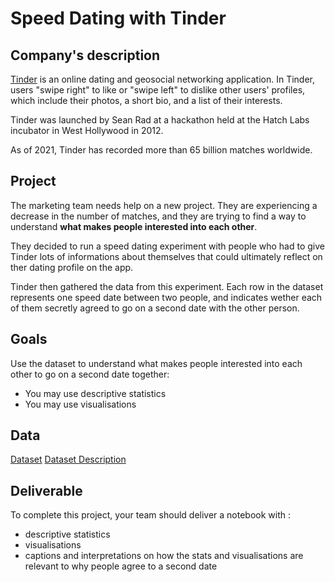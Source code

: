 # Speed Dating with Tinder


## Company's description 

<a href="https://tinder.com/" target="_blank">Tinder</a> is an online dating and geosocial networking application. In Tinder, users "swipe right" to like or "swipe left" to dislike other users' profiles, which include their photos, a short bio, and a list of their interests. 

Tinder was launched by Sean Rad at a hackathon held at the Hatch Labs incubator in West Hollywood in 2012.

As of 2021, Tinder has recorded more than 65 billion matches worldwide.


## Project 

The marketing team needs help on a new project. They are experiencing a decrease in the number of matches, and they are trying to find a way to understand **what makes people interested into each other**. 

They decided to run a speed dating experiment with people who had to give Tinder lots of informations about themselves that could ultimately reflect on ther dating profile on the app.

Tinder then gathered the data from this experiment. Each row in the dataset represents one speed date between two people, and indicates wether each of them secretly agreed to go on a second date with the other person.


## Goals

Use the dataset to understand what makes people interested into each other to go on a second date together:
* You may use descriptive statistics
* You may use visualisations


## Data

[Dataset](https://full-stack-assets.s3.eu-west-3.amazonaws.com/M03-EDA/Speed+Dating+Data.csv)
[Dataset Description](https://full-stack-assets.s3.eu-west-3.amazonaws.com/M03-EDA/Speed+Dating+Data+Key.doc)


## Deliverable

To complete this project, your team should deliver a notebook with :

* descriptive statistics
* visualisations
* captions and interpretations on how the stats and visualisations are relevant to why people agree to a second date